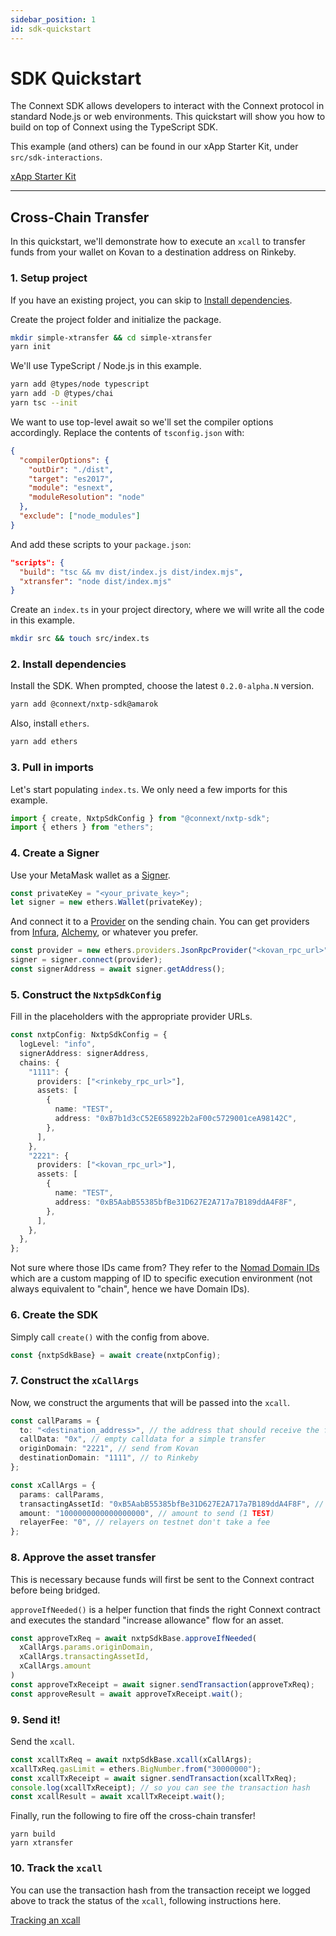```yaml
---
sidebar_position: 1
id: sdk-quickstart
---
```


# SDK Quickstart

The Connext SDK allows developers to interact with the Connext protocol in standard Node.js or web environments. This quickstart will show you how to build on top of Connext using the TypeScript SDK. 

This example (and others) can be found in our xApp Starter Kit, under `src/sdk-interactions`.

[xApp Starter Kit](https://github.com/connext/xapp-starter/)

--- 

## Cross-Chain Transfer

In this quickstart, we'll demonstrate how to execute an `xcall` to transfer funds from your wallet on Kovan to a destination address on Rinkeby.

### 1. Setup project

If you have an existing project, you can skip to [Install dependencies](./sdk-quickstart.md#2-install-dependencies).

Create the project folder and initialize the package.

```bash
mkdir simple-xtransfer && cd simple-xtransfer
yarn init
```

We'll use TypeScript / Node.js in this example. 

```bash
yarn add @types/node typescript 
yarn add -D @types/chai
yarn tsc --init
```

We want to use top-level await so we'll set the compiler options accordingly. Replace the contents of `tsconfig.json` with:

```json
{
  "compilerOptions": {
    "outDir": "./dist",
    "target": "es2017",
    "module": "esnext",
    "moduleResolution": "node"
  },
  "exclude": ["node_modules"]
}
```

And add these scripts to your `package.json`:

```json
"scripts": {
  "build": "tsc && mv dist/index.js dist/index.mjs",
  "xtransfer": "node dist/index.mjs"
}
```

Create an `index.ts` in your project directory, where we will write all the code in this example.

```bash
mkdir src && touch src/index.ts
```

### 2. Install dependencies

Install the SDK. When prompted, choose the latest `0.2.0-alpha.N` version.

```bash
yarn add @connext/nxtp-sdk@amarok
```

Also, install `ethers`.

```bash
yarn add ethers
```

### 3. Pull in imports

Let's start populating `index.ts`. We only need a few imports for this example.

```ts
import { create, NxtpSdkConfig } from "@connext/nxtp-sdk";
import { ethers } from "ethers";
```

### 4. Create a Signer

Use your MetaMask wallet as a [Signer](https://docs.ethers.io/v5/api/signer/).

```ts
const privateKey = "<your_private_key>";
let signer = new ethers.Wallet(privateKey);
```

And connect it to a [Provider](https://docs.ethers.io/v5/api/providers/) on the sending chain. You can get providers from [Infura](https://infura.io/), [Alchemy](https://www.alchemy.com/), or whatever you prefer.

```ts
const provider = new ethers.providers.JsonRpcProvider("<kovan_rpc_url>");
signer = signer.connect(provider);
const signerAddress = await signer.getAddress();
```

### 5. Construct the `NxtpSdkConfig`

Fill in the placeholders with the appropriate provider URLs.

```ts
const nxtpConfig: NxtpSdkConfig = {
  logLevel: "info",
  signerAddress: signerAddress,
  chains: {
    "1111": {
      providers: ["<rinkeby_rpc_url>"],
      assets: [
        {
          name: "TEST",
          address: "0xB7b1d3cC52E658922b2aF00c5729001ceA98142C",
        },
      ],
    },
    "2221": {
      providers: ["<kovan_rpc_url>"],
      assets: [
        {
          name: "TEST",
          address: "0xB5AabB55385bfBe31D627E2A717a7B189ddA4F8F",
        },
      ],
    },
  },
};
```

Not sure where those IDs came from? They refer to the [Nomad Domain IDs](../testing-against-testnet.md#nomad-domain-ids) which are a custom mapping of ID to specific execution environment (not always equivalent to "chain", hence we have Domain IDs). 

### 6. Create the SDK

Simply call `create()` with the config from above.

```ts
const {nxtpSdkBase} = await create(nxtpConfig);
```

### 7. Construct the `xCallArgs`

Now, we construct the arguments that will be passed into the `xcall`.

```ts
const callParams = {
  to: "<destination_address>", // the address that should receive the funds
  callData: "0x", // empty calldata for a simple transfer
  originDomain: "2221", // send from Kovan
  destinationDomain: "1111", // to Rinkeby
};

const xCallArgs = {
  params: callParams,
  transactingAssetId: "0xB5AabB55385bfBe31D627E2A717a7B189ddA4F8F", // the Kovan Test Token
  amount: "1000000000000000000", // amount to send (1 TEST)
  relayerFee: "0", // relayers on testnet don't take a fee
};
```

### 8. Approve the asset transfer

This is necessary because funds will first be sent to the Connext contract before being bridged.

`approveIfNeeded()` is a helper function that finds the right Connext contract and executes the standard "increase allowance" flow for an asset.

```ts
const approveTxReq = await nxtpSdkBase.approveIfNeeded(
  xCallArgs.params.originDomain,
  xCallArgs.transactingAssetId,
  xCallArgs.amount
)
const approveTxReceipt = await signer.sendTransaction(approveTxReq);
const approveResult = await approveTxReceipt.wait();
```

### 9. Send it!

Send the `xcall`.

```ts
const xcallTxReq = await nxtpSdkBase.xcall(xCallArgs);
xcallTxReq.gasLimit = ethers.BigNumber.from("30000000"); 
const xcallTxReceipt = await signer.sendTransaction(xcallTxReq);
console.log(xcallTxReceipt); // so you can see the transaction hash
const xcallResult = await xcallTxReceipt.wait();
```

Finally, run the following to fire off the cross-chain transfer!

```shell
yarn build
yarn xtransfer
```

### 10. Track the `xcall`

You can use the transaction hash from the transaction receipt we logged above to track the status of the `xcall`, following instructions here.

[Tracking an xcall](../xcall-status.md)
